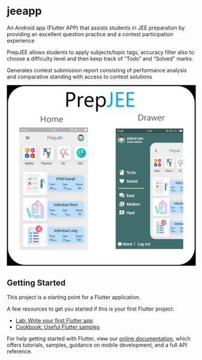 # jeeapp

An Android app (Flutter APP) that assists students in JEE preparation by providing an excellent question practice and a contest participation experience

PrepJEE allows students to apply subjects/topic tags, accuracy filter also to choose a difficulty level and then keep track of “Todo” and “Solved” marks.

Generates contest submission report consisting of performance analysis and comparative standing with access to contest solutions


![](images/readme.jpg)

## Getting Started

This project is a starting point for a Flutter application.

A few resources to get you started if this is your first Flutter project:

- [Lab: Write your first Flutter app](https://flutter.dev/docs/get-started/codelab)
- [Cookbook: Useful Flutter samples](https://flutter.dev/docs/cookbook)

For help getting started with Flutter, view our
[online documentation](https://flutter.dev/docs), which offers tutorials,
samples, guidance on mobile development, and a full API reference.

